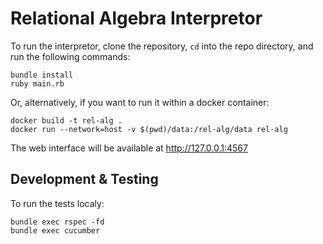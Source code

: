 # Relational Algebra Interpretor

To run the interpretor, clone the repository,
`cd` into the repo directory, and run the following commands:

```
bundle install
ruby main.rb
```

Or, alternatively, if you want to run it within a docker container:

```
docker build -t rel-alg .
docker run --network=host -v $(pwd)/data:/rel-alg/data rel-alg
```

The web interface will be available at http://127.0.0.1:4567

## Development & Testing

To run the tests localy:

```
bundle exec rspec -fd
bundle exec cucumber
```

